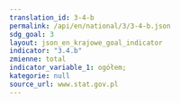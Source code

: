 ```yaml
---
translation_id: 3-4-b
permalink: /api/en/national/3/3-4-b.json
sdg_goal: 3
layout: json_en_krajowe_goal_indicator
indicator: "3.4.b"
zmienne: total
indicator_variable_1: ogółem;
kategorie: null
source_url: www.stat.gov.pl
---
```

